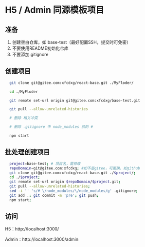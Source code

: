 # H5 / Admin 同源模板项目

## 准备

1. 创建空白仓库，如 base-test（最好配置SSH，提交时可免密）
2. 不要使用README初始化仓库
3. 不要添加.gitignore

## 创建项目

```bash
  git clone git@gitee.com:xfcdxg/react-base.git ./MyFloder/

  cd ./MyFloder

  git remote set-url origin git@gitee.com:xfcdxg/base-test.git

  git pull --allow-unrelated-histories

  # 删除 相关冲突  

  # 删除 .gitignore 中 node_modules 前的 #

  npm start
```

## 批处理创建项目

```bash
  project=base-test; # 项目名，需修改
  repoDomain=git@gitee.com:xfcdxg; #如不是gitee，可更换，如github
  git clone git@gitee.com:xfcdxg/react-base.git ./$project/;
  cd ./$project;
  git remote set-url origin $repoDomain/$project.git;
  git pull --allow-unrelated-histories;
  sed -i '' 's/# \/node_modules/\/node_modules/g' .gitignore;
  git add .; git commit -m 'pre'; git push;
  npm start;
```

## 访问

H5：http://localhost:3000/

Admin：http://localhost:3000/admin
